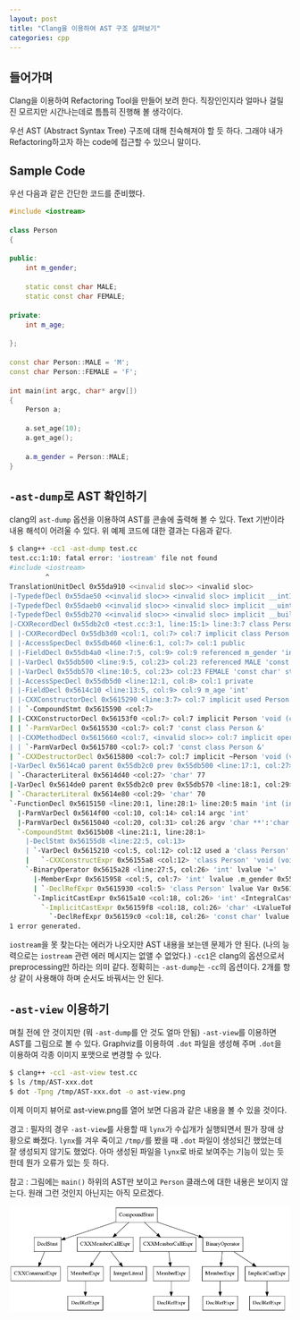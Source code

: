 ```yaml
---
layout: post
title: "Clang을 이용하여 AST 구조 살펴보기"
categories: cpp
---
```


## 들어가며

Clang을 이용하여 Refactoring Tool을 만들어 보려 한다. 직장인인지라 얼마나 걸릴진 모르지만 시간나는데로 틈틈히 진행해 볼 생각이다.

우선 AST (Abstract Syntax Tree) 구조에 대해 친숙해져야 할 듯 하다. 그래야 내가 Refactoring하고자 하는 code에 접근할 수 있으니 말이다.

## Sample Code

우선 다음과 같은 간단한 코드를 준비했다.

```cpp
#include <iostream>

class Person
{

public:
    int m_gender;

    static const char MALE;
    static const char FEMALE;

private:
    int m_age;

};

const char Person::MALE = 'M';
const char Person::FEMALE = 'F';

int main(int argc, char* argv[])
{
    Person a;

    a.set_age(10);
    a.get_age();

    a.m_gender = Person::MALE;
}
```

## `-ast-dump`로 AST 확인하기

clang의 `ast-dump` 옵션을 이용하여 AST를 콘솔에 출력해 볼 수 있다. Text 기반이라 내용 해석이 어려울 수 있다. 위 예제 코드에 대한 결과는 다음과 같다.

```bash
$ clang++ -cc1 -ast-dump test.cc
test.cc:1:10: fatal error: 'iostream' file not found
#include <iostream>
         ^
TranslationUnitDecl 0x55da910 <<invalid sloc>> <invalid sloc>
|-TypedefDecl 0x55dae50 <<invalid sloc>> <invalid sloc> implicit __int128_t '__int128'
|-TypedefDecl 0x55daeb0 <<invalid sloc>> <invalid sloc> implicit __uint128_t 'unsigned __int128'
|-TypedefDecl 0x55db270 <<invalid sloc>> <invalid sloc> implicit __builtin_va_list '__va_list_tag [1]'
|-CXXRecordDecl 0x55db2c0 <test.cc:3:1, line:15:1> line:3:7 class Person definition
| |-CXXRecordDecl 0x55db3d0 <col:1, col:7> col:7 implicit class Person
| |-AccessSpecDecl 0x55db460 <line:6:1, col:7> col:1 public
| |-FieldDecl 0x55db4a0 <line:7:5, col:9> col:9 referenced m_gender 'int'
| |-VarDecl 0x55db500 <line:9:5, col:23> col:23 referenced MALE 'const char' static
| |-VarDecl 0x55db570 <line:10:5, col:23> col:23 FEMALE 'const char' static
| |-AccessSpecDecl 0x55db5d0 <line:12:1, col:8> col:1 private
| |-FieldDecl 0x5614c10 <line:13:5, col:9> col:9 m_age 'int'
| |-CXXConstructorDecl 0x5615290 <line:3:7> col:7 implicit used Person 'void (void)' inline noexcept-unevaluated 0x5615290
| | `-CompoundStmt 0x5615590 <col:7>
| |-CXXConstructorDecl 0x56153f0 <col:7> col:7 implicit Person 'void (const class Person &)' inline noexcept-unevaluated 0x56153f0
| | `-ParmVarDecl 0x5615530 <col:7> col:7 'const class Person &'
| |-CXXMethodDecl 0x5615660 <col:7, <invalid sloc>> col:7 implicit operator= 'class Person &(const class Person &)' inline noexcept-unevaluated 0x5615660
| | `-ParmVarDecl 0x5615780 <col:7> col:7 'const class Person &'
| `-CXXDestructorDecl 0x5615800 <col:7> col:7 implicit ~Person 'void (void)' inline noexcept-unevaluated 0x5615800
|-VarDecl 0x5614ca0 parent 0x55db2c0 prev 0x55db500 <line:17:1, col:27> col:20 referenced MALE 'const char'
| `-CharacterLiteral 0x5614d40 <col:27> 'char' 77
|-VarDecl 0x5614de0 parent 0x55db2c0 prev 0x55db570 <line:18:1, col:29> col:20 FEMALE 'const char'
| `-CharacterLiteral 0x5614e80 <col:29> 'char' 70
`-FunctionDecl 0x5615150 <line:20:1, line:28:1> line:20:5 main 'int (int, char **)'
  |-ParmVarDecl 0x5614f00 <col:10, col:14> col:14 argc 'int'
  |-ParmVarDecl 0x5615040 <col:20, col:31> col:26 argv 'char **':'char **'
  `-CompoundStmt 0x5615b08 <line:21:1, line:28:1>
    |-DeclStmt 0x56155d8 <line:22:5, col:13>
    | `-VarDecl 0x5615210 <col:5, col:12> col:12 used a 'class Person'
    |   `-CXXConstructExpr 0x56155a8 <col:12> 'class Person' 'void (void)'
    `-BinaryOperator 0x5615a28 <line:27:5, col:26> 'int' lvalue '='
      |-MemberExpr 0x5615958 <col:5, col:7> 'int' lvalue .m_gender 0x55db4a0
      | `-DeclRefExpr 0x5615930 <col:5> 'class Person' lvalue Var 0x5615210 'a' 'class Person'
      `-ImplicitCastExpr 0x5615a10 <col:18, col:26> 'int' <IntegralCast>
        `-ImplicitCastExpr 0x56159f8 <col:18, col:26> 'char' <LValueToRValue>
          `-DeclRefExpr 0x56159c0 <col:18, col:26> 'const char' lvalue Var 0x5614ca0 'MALE' 'const char'
1 error generated.
```

`iostream`을 못 찾는다는 에러가 나오지만 AST 내용을 보는덴 문제가 안 된다. (나의 능력으로는 `iostream` 관련 에러 메시지는 없앨 수 없었다.) `-cc1`은 clang의 옵션으로서 preprocessing만 하라는 의미 같다. 정확히는 `-ast-dump`는 `-cc`의 옵션이다. 2개를 항상 같이 사용해야 하며 순서도 바꿔서는 안 된다.

## `-ast-view` 이용하기

며칠 전에 안 것이지만 (뭐 `-ast-dump`를 안 것도 얼마 안됨) `-ast-view`를 이용하면 AST를 그림으로 볼 수 있다. Graphviz를 이용하여 `.dot` 파일을 생성해 주며 `.dot`을 이용하여 각종 이미지 포맷으로 변경할 수 있다.

```bash
$ clang++ -cc1 -ast-view test.cc
$ ls /tmp/AST-xxx.dot
$ dot -Tpng /tmp/AST-xxx.dot -o ast-view.png
```

이제 이미지 뷰어로 ast-view.png를 열어 보면 다음과 같은 내용을 볼 수 있을 것이다.

경고 : 필자의 경우 `-ast-view`를 사용할 때 `lynx`가 수십개가 실행되면서 뭔가 장애 상황으로 빠졌다. `lynx`를 겨우 죽이고 `/tmp/`를 봤을 때 `.dot` 파일이 생성되긴 했었는데 잘 생성되지 않기도 했었다. 아마 생성된 파일을 `lynx`로 바로 보여주는 기능이 있는 듯 한데 뭔가 오류가 있는 듯 하다.

참고 : 그림에는 `main()` 하위의 AST만 보이고 `Person` 클래스에 대한 내용은 보이지 않는다. 원래 그런 것인지 아닌지는 아직 모르겠다.

![ast-view.png](/images/posts/cpp/ast-view.png)
